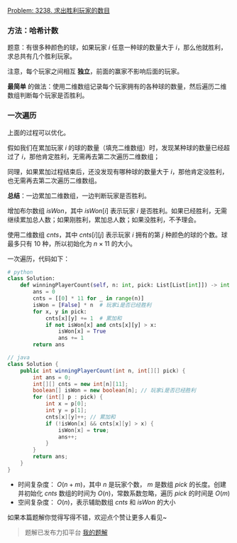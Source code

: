 [Problem: 3238. 求出胜利玩家的数目](https://leetcode.cn/problems/find-the-number-of-winning-players/description/)

### 方法：哈希计数

题意：有很多种颜色的球，如果玩家 $i$ 任意一种球的数量大于 $i$，那么他就胜利，求总共有几个胜利玩家。

注意，每个玩家之间相互 **独立**，前面的赢家不影响后面的玩家。

**最简单** 的做法：使用二维数组记录每个玩家拥有的各种球的数量，然后遍历二维数组判断每个玩家是否胜利。

### 一次遍历

上面的过程可以优化。

假如我们在累加玩家 $i$ 的球的数量（填充二维数组）时，发现某种球的数量已经超过了 $i$，那他肯定胜利，无需再去第二次遍历二维数组；

同理，如果累加过程结束后，还没发现有哪种球的数量大于 $i$，那他肯定没胜利，也无需再去第二次遍历二维数组。

**总结**：一边累加二维数组，一边判断玩家是否胜利。

增加布尔数组 $isWon$，其中 $isWon[i]$ 表示玩家 $i$ 是否胜利。如果已经胜利，无需继续累加总人数；如果刚胜利，累加总人数；如果没胜利，不予理会。

使用二维数组 $cnts$，其中 $cnts[i][j]$ 表示玩家 $i$ 拥有的第 $j$ 种颜色的球的个数。球最多只有 $10$ 种，所以初始化为 $n\times 11$ 的大小。

一次遍历，代码如下：

```Python
# python
class Solution:
    def winningPlayerCount(self, n: int, pick: List[List[int]]) -> int:
        ans = 0
        cnts = [[0] * 11 for _ in range(n)]
        isWon = [False] * n  # 玩家i是否已经胜利
        for x, y in pick:
            cnts[x][y] += 1  # 累加和
            if not isWon[x] and cnts[x][y] > x:
                isWon[x] = True
                ans += 1
        return ans
```

```Java
// java
class Solution {
    public int winningPlayerCount(int n, int[][] pick) {
        int ans = 0;
        int[][] cnts = new int[n][11];
        boolean[] isWon = new boolean[n]; // 玩家i是否已经胜利
        for (int[] p : pick) {
            int x = p[0];
            int y = p[1];
            cnts[x][y]++; // 累加和
            if (!isWon[x] && cnts[x][y] > x) {
                isWon[x] = true;
                ans++;
            }
        }
        return ans;
    }
}
```

- 时间复杂度： $O(n+m)$，其中 $n$ 是玩家个数， $m$ 是数组 $pick$ 的长度。创建并初始化 $cnts$ 数组的时间为 $O(n)$，常数系数忽略，遍历 $pick$ 的时间是 $O(m)$
- 空间复杂度： $O(n)$，表示辅助数组 $cnts$ 和 $isWon$ 的大小

如果本篇题解你觉得写得不错，欢迎点个赞让更多人看见~

> 题解已发布力扣平台 [我的题解](https://leetcode.cn/problems/find-the-number-of-winning-players/solutions/2997852/mo-ni-shu-zu-ha-xi-yi-ci-bian-li-bian-ji-sf07/)
